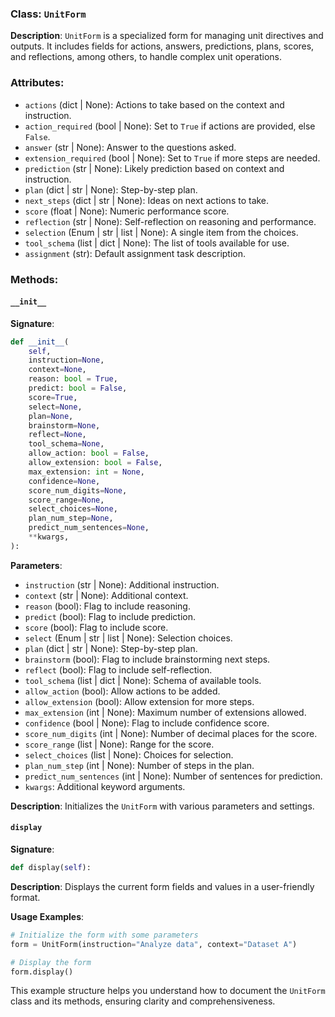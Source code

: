 
### Class: `UnitForm`

**Description**:
`UnitForm` is a specialized form for managing unit directives and outputs. It includes fields for actions, answers, predictions, plans, scores, and reflections, among others, to handle complex unit operations.

### Attributes:

- `actions` (dict | None): Actions to take based on the context and instruction.
- `action_required` (bool | None): Set to `True` if actions are provided, else `False`.
- `answer` (str | None): Answer to the questions asked.
- `extension_required` (bool | None): Set to `True` if more steps are needed.
- `prediction` (str | None): Likely prediction based on context and instruction.
- `plan` (dict | str | None): Step-by-step plan.
- `next_steps` (dict | str | None): Ideas on next actions to take.
- `score` (float | None): Numeric performance score.
- `reflection` (str | None): Self-reflection on reasoning and performance.
- `selection` (Enum | str | list | None): A single item from the choices.
- `tool_schema` (list | dict | None): The list of tools available for use.
- `assignment` (str): Default assignment task description.

### Methods:

#### `__init__`

**Signature**:
```python
def __init__(
    self,
    instruction=None,
    context=None,
    reason: bool = True,
    predict: bool = False,
    score=True,
    select=None,
    plan=None,
    brainstorm=None,
    reflect=None,
    tool_schema=None,
    allow_action: bool = False,
    allow_extension: bool = False,
    max_extension: int = None,
    confidence=None,
    score_num_digits=None,
    score_range=None,
    select_choices=None,
    plan_num_step=None,
    predict_num_sentences=None,
    **kwargs,
):
```

**Parameters**:
- `instruction` (str | None): Additional instruction.
- `context` (str | None): Additional context.
- `reason` (bool): Flag to include reasoning.
- `predict` (bool): Flag to include prediction.
- `score` (bool): Flag to include score.
- `select` (Enum | str | list | None): Selection choices.
- `plan` (dict | str | None): Step-by-step plan.
- `brainstorm` (bool): Flag to include brainstorming next steps.
- `reflect` (bool): Flag to include self-reflection.
- `tool_schema` (list | dict | None): Schema of available tools.
- `allow_action` (bool): Allow actions to be added.
- `allow_extension` (bool): Allow extension for more steps.
- `max_extension` (int | None): Maximum number of extensions allowed.
- `confidence` (bool | None): Flag to include confidence score.
- `score_num_digits` (int | None): Number of decimal places for the score.
- `score_range` (list | None): Range for the score.
- `select_choices` (list | None): Choices for selection.
- `plan_num_step` (int | None): Number of steps in the plan.
- `predict_num_sentences` (int | None): Number of sentences for prediction.
- `kwargs`: Additional keyword arguments.

**Description**:
Initializes the `UnitForm` with various parameters and settings.

#### `display`

**Signature**:
```python
def display(self):
```

**Description**:
Displays the current form fields and values in a user-friendly format.

**Usage Examples**:
```python
# Initialize the form with some parameters
form = UnitForm(instruction="Analyze data", context="Dataset A")

# Display the form
form.display()
```

This example structure helps you understand how to document the `UnitForm` class and its methods, ensuring clarity and comprehensiveness.
